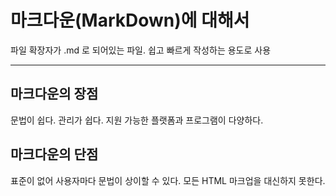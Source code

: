 <h1>마크다운(MarkDown)에 대해서</h1>
파일 확장자가 .md 로 되어있는 파일.
쉽고 빠르게 작성하는 용도로 사용

<hr/>

<h2>마크다운의 장점</h2>
문법이 쉽다.
관리가 쉽다.
지원 가능한 플랫폼과 프로그램이 다양하다.
<h2>마크다운의 단점</h2>
표준이 없어 사용자마다 문법이 상이할 수 있다.
모든 HTML 마크업을 대신하지 못한다.
